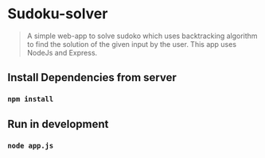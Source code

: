 # Sudoku-solver
> A simple web-app to solve sudoko which uses backtracking algorithm to find the solution of the given input by the user.
> This app uses NodeJs and Express.

## Install Dependencies from server
### `npm install`
## Run in development
### `node app.js`
